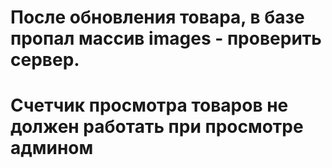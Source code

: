 # После обновления товара, в базе пропал массив images - проверить сервер.
# Счетчик просмотра товаров не должен работать при просмотре админом

